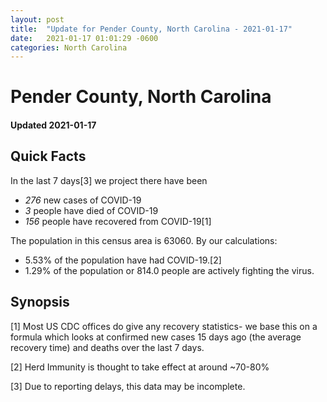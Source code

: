 ```yaml
---
layout: post
title:  "Update for Pender County, North Carolina - 2021-01-17"
date:   2021-01-17 01:01:29 -0600
categories: North Carolina
---
```


# Pender County, North Carolina
#### Updated 2021-01-17

## Quick Facts

In the last 7 days[3] we project there have been
- *276* new cases of COVID-19
- *3* people have died of COVID-19
- *156* people have recovered from COVID-19[1]

The population in this census area is 63060. By our calculations:
- 5.53% of the population have had COVID-19.[2]
- 1.29% of the population or 814.0 people are actively fighting the virus.

## Synopsis




[1] Most US CDC offices do give any recovery statistics- we base this on a formula which looks at confirmed new cases
15 days ago (the average recovery time) and deaths over the last 7 days.

[2] Herd Immunity is thought to take effect at around ~70-80%

[3] Due to reporting delays, this data may be incomplete.
 
    